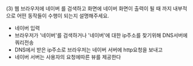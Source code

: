 (3) 웹 브라우저에 네이버 를 검색하고 화면에 네이버 화면이 출력이 될 때 까지 내부적으로 어떤 동작들이 수행이 되는지 설명해주세요.

- 네이버 입력
- 브라우저가 '네이버'를 검색하거나 '네이버'에 대한 ip주소를 찾기위해 DNS서버에 쿼리전송
- DNS에서 받은 ip주소로 브라우저는 네이버 서버에 http요청을 보내고
- 네이버 서버는 사용자의 요청에따른 뷰를 제공한다
